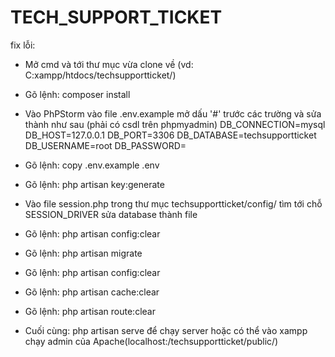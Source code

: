 # TECH_SUPPORT_TICKET

 fix lỗi:

 - Mở cmd và tới thư mục vừa clone về (vd: C:xampp/htdocs/techsupportticket/)
 - Gõ lệnh: composer install
 - Vào PhPStorm vào file .env.example mở dấu '#' trước các trường và sửa thành như sau
 (phải có csdl trên phpmyadmin)
DB_CONNECTION=mysql
DB_HOST=127.0.0.1
DB_PORT=3306
DB_DATABASE=techsupportticket
DB_USERNAME=root
DB_PASSWORD=

 - Gõ lệnh: copy .env.example .env
 - Gõ lệnh: php artisan key:generate
 - Vào file session.php trong thư mục techsupportticket/config/ tìm tới chỗ SESSION_DRIVER sửa database thành file
 - Gõ lệnh: php artisan config:clear
 - Gõ lệnh: php artisan migrate
 - Gõ lệnh: php artisan config:clear
 - Gõ lệnh: php artisan cache:clear
 - Gõ lệnh: php artisan route:clear
 - Cuối cùng: php artisan serve để chạy server hoặc có thể vào xampp chạy admin của Apache(localhost:/techsupportticket/public/)
